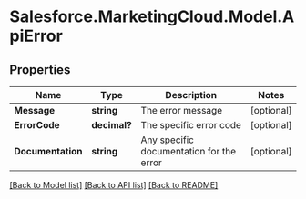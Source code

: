 # Salesforce.MarketingCloud.Model.ApiError
## Properties

Name | Type | Description | Notes
------------ | ------------- | ------------- | -------------
**Message** | **string** | The error message | [optional] 
**ErrorCode** | **decimal?** | The specific error code | [optional] 
**Documentation** | **string** | Any specific documentation for the error | [optional] 

[[Back to Model list]](../README.md#documentation-for-models) [[Back to API list]](../README.md#documentation-for-api-endpoints) [[Back to README]](../README.md)

